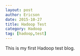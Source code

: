 ```yaml
---
layout: post
author: Ericson
date: 2015-10-27
title: Hadoop Test
category: Hadoop
tag: [hadoop,test]
---
```


This is my first Hadoop test blog.